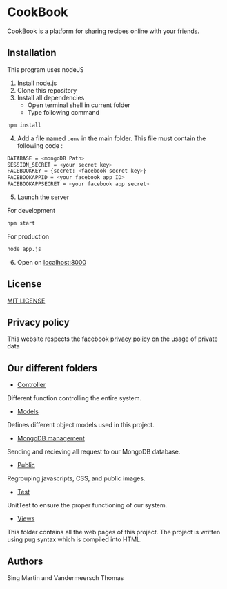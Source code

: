 # CookBook
 CookBook is a platform for sharing recipes online with your friends.

## Installation
This program uses nodeJS
1. Install [node.js](https://nodejs.org/en/download/)
2. Clone this repository
3. Install all dependencies
   - Open terminal shell in current folder
   - Type following command
```bash
npm install
```
4. Add a file named ```.env``` in the main folder.
This file must contain the following code : 
```bash
DATABASE = <mongoDB Path>
SESSION_SECRET = <your secret key>
FACEBOOKKEY = {​​​​secret: <facebook secret key>}​
FACEBOOKAPPID = <your facebook app ID>
FACEBOOKAPPSECRET = <your facebook app secret>
```
5. Launch the server

For development 
```bash
npm start
```

For production 
```bash
node app.js
```
6. Open on [localhost:8000](http://localhost:8000)

## License
[MIT LICENSE](/LICENSE)

## Privacy policy
This website respects the facebook [privacy policy](/views/privacy_policy.pug) on the usage of private data

## Our different folders

- [Controller](/Controller)

Different function controlling the entire system.

- [Models](/Models)

Defines different object models used in this project.

- [MongoDB management](/MongoDBmanagement)

Sending and recieving all request to our MongoDB database.

- [Public](/public)

Regrouping javascripts, CSS, and public images.

- [Test](/test)

UnitTest to ensure the proper functioning of our system.

- [Views](/views)

This folder contains all the web pages of this project.
The project is written using pug syntax which is compiled into HTML.

## Authors 

Sing Martin and Vandermeersch Thomas
